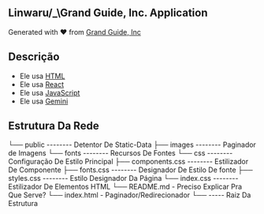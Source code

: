 ## Linwaru/\_\Grand Guide, Inc. Application

Generated with ❤️ from [Grand Guide, Inc](https://github.com/Grand-Guide)

## Descrição

- Ele usa  [HTML](https://www.w3.org/html/)
- Ele usa  [React](https://react.dev/)
- Ele usa  [JavaScript](https://www.javascript.com/)
- Ele usa  [Gemini](https://gemini.google.com/app)

## Estrutura Da Rede

└── public -------- Detentor De Static-Data
    ├── images -------- Paginador de Imagens
    └── fonts -------- Recursos De Fontes
└── css -------- Configuração De Estilo Principal
    ├── components.css -------- Estilizador De Componente
    ├── fonts.css -------- Designador De Estilo De fonte
    ├── styles.css -------- Estilo Designador Da Página
    └── index.css --------  Estilizador De Elementos HTML
└── README.md - Preciso Explicar Pra Que Serve?
└── index.html - Paginador/Redirecionador
└── <html files> ----- Raiz Da Estrutura